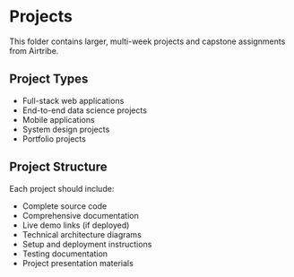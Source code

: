 # Projects

This folder contains larger, multi-week projects and capstone assignments from Airtribe.

## Project Types
- Full-stack web applications
- End-to-end data science projects
- Mobile applications
- System design projects
- Portfolio projects

## Project Structure
Each project should include:
- Complete source code
- Comprehensive documentation
- Live demo links (if deployed)
- Technical architecture diagrams
- Setup and deployment instructions
- Testing documentation
- Project presentation materials